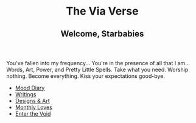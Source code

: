 <!DOCTYPE html>
<html lang="en">
<head>
<meta charset="UTF-8" />
<meta name="viewport" content="width=device-width, initial-scale=1" />
<title>The Via Verse</title>
<link href="https://fonts.googleapis.com/css2?family=Cormorant+Garamond:wght@400;700&family=Dancing+Script&display=swap" rel="stylesheet" />
<link rel="stylesheet" href="style.css" />
</head>
<body>
<div class="spellbook">
  <header>
    <h1>The Via Verse</h1>
    <h2>Welcome, Starbabies</h2>
  </header>
  <section class="intro">
    <p>You've fallen into my frequency...
      You're in the presence of all that I am...
      Words, Art, Power, and Pretty Little Spells.
      Take what you need. Worship nothing. 
      Become everything.
      Kiss your expectations good-bye.
    </p>
  </section>
  <nav>
    <ul>
      <li><a href="diary.html">Mood Diary</a></li>
      <li><a href="writings.html">Writings</a></li>
      <li><a href="offerings.html">Designs & Art</a></li>
      <li><a href="loves.html">Monthly Loves</a></li>
      <li><a href="#" id="secret-link">Enter the Void</a></li>
    </ul>
  </nav>
</div>

<script>
  // Secret page prompt
  document.getElementById('secret-link').addEventListener('click', function(e) {
    e.preventDefault();
    const pass = prompt('Speak the magic word:');
    if (pass && pass.toLowerCase() === 'lumos') {
      window.location.href = 'secret.html';
    } else {
      alert('The spell fizzles... Try again.');
    }
  });
</script>
</body>
</html>
